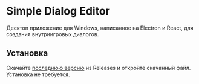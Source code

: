 # Simple Dialog Editor
Десктоп приложение для Windows, написанное на Electron и React, для создания внутриигровых диалогов.

## Установка
Скачайте [последнюю версию](https://github.com/MentalSmoge/Simple-Dialog-Editor/releases/latest) из Releases и откройте скачанный файл. Установка не требуется.
